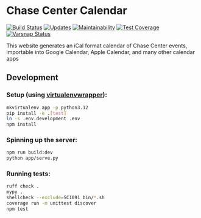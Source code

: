 # Chase Center Calendar

[![Build Status](https://drone.albertyw.com/api/badges/albertyw/chase-center-calendar/status.svg)](https://drone.albertyw.com/albertyw/chase-center-calendar)
[![Updates](https://pyup.io/repos/github/albertyw/chase-center-calendar/shield.svg)](https://pyup.io/repos/github/albertyw/chase-center-calendar/)
[![Maintainability](https://api.codeclimate.com/v1/badges/0881f70f35acc2b901f8/maintainability)](https://codeclimate.com/github/albertyw/chase-center-calendar/maintainability)
[![Test Coverage](https://api.codeclimate.com/v1/badges/0881f70f35acc2b901f8/test_coverage)](https://codeclimate.com/github/albertyw/chase-center-calendar/test_coverage)
[![Varsnap Status](https://www.varsnap.com/project/e671c842-e385-4ce0-a321-7d8659906c68/varsnap_badge.svg)](https://www.varsnap.com/project/e671c842-e385-4ce0-a321-7d8659906c68/)

This website generates an iCal format calendar of Chase Center events, importable into
Google Calendar, Apple Calendar, and many other calendar apps

Development
-----------

### Setup (using [virtualenvwrapper](https://virtualenvwrapper.readthedocs.io/en/latest/)):

```bash
mkvirtualenv app -p python3.12
pip install -e .[test]
ln -s .env.development .env
npm install
```

### Spinning up the server:

```bash
npm run build:dev
python app/serve.py
```

### Running tests:

```bash
ruff check .
mypy .
shellcheck --exclude=SC1091 bin/*.sh
coverage run -m unittest discover
npm test
```
